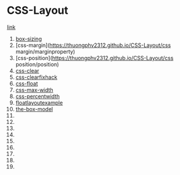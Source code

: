 # CSS-Layout
[link](http://learnlayout.com/)
1. [box-sizing](https://thuongphv2312.github.io/CSS-Layout/box-sizing/box-sizing)
2. [css-margin](https://thuongphv2312.github.io/CSS-Layout/css margin/marginproperty)
3. [css-position](https://thuongphv2312.github.io/CSS-Layout/css position/position)
4. [css-clear](https://thuongphv2312.github.io/CSS-Layout/css-clear/clear)
5. [css-clearfixhack](https://thuongphv2312.github.io/CSS-Layout/clearfixhack)
6. [css-float](https://thuongphv2312.github.io/CSS-Layout/css-float/float)
7. [css-max-width](https://thuongphv2312.github.io/CSS-Layout/css-max-width/cssmax-width)
8. [css-percentwidth](https://thuongphv2312.github.io/CSS-Layout/css-percentwidth/percentwidth)
9. [floatlayoutexample](https://thuongphv2312.github.io/CSS-Layout/floatlayoutexample/floatlayoutexample)
10. [the-box-model](https://thuongphv2312.github.io/CSS-Layout/the-box-model/the-box-model)
11. [](https://thuongphv2312.github.io/CSS-Layout/)
12. [](https://thuongphv2312.github.io/CSS-Layout/)
13. [](https://thuongphv2312.github.io/CSS-Layout/)
14. [](https://thuongphv2312.github.io/CSS-Layout/)
15. [](https://thuongphv2312.github.io/CSS-Layout/)
16. [](https://thuongphv2312.github.io/CSS-Layout/)
17. [](https://thuongphv2312.github.io/CSS-Layout/)
18. [](https://thuongphv2312.github.io/CSS-Layout/)
19. [](https://thuongphv2312.github.io/CSS-Layout/)

